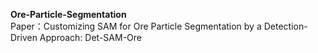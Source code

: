 **Ore-Particle-Segmentation** <br />
Paper：Customizing SAM for Ore Particle Segmentation by a Detection-Driven Approach: Det-SAM-Ore
